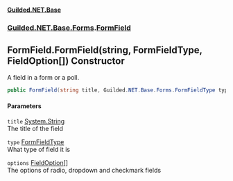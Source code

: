 #### [Guilded.NET.Base](Guilded_NET_Base.md 'Guilded.NET.Base')
### [Guilded.NET.Base.Forms](Guilded_NET_Base.md#Guilded_NET_Base_Forms 'Guilded.NET.Base.Forms').[FormField](FormField.md 'Guilded.NET.Base.Forms.FormField')
## FormField.FormField(string, FormFieldType, FieldOption[]) Constructor
A field in a form or a poll.  
```csharp
public FormField(string title, Guilded.NET.Base.Forms.FormFieldType type, params Guilded.NET.Base.Forms.FieldOption[] options);
```
#### Parameters
<a name='Guilded_NET_Base_Forms_FormField_FormField(string_Guilded_NET_Base_Forms_FormFieldType_Guilded_NET_Base_Forms_FieldOption__)_title'></a>
`title` [System.String](https://docs.microsoft.com/en-us/dotnet/api/System.String 'System.String')  
The title of the field
  
<a name='Guilded_NET_Base_Forms_FormField_FormField(string_Guilded_NET_Base_Forms_FormFieldType_Guilded_NET_Base_Forms_FieldOption__)_type'></a>
`type` [FormFieldType](FormFieldType.md 'Guilded.NET.Base.Forms.FormFieldType')  
What type of field it is
  
<a name='Guilded_NET_Base_Forms_FormField_FormField(string_Guilded_NET_Base_Forms_FormFieldType_Guilded_NET_Base_Forms_FieldOption__)_options'></a>
`options` [FieldOption](FieldOption.md 'Guilded.NET.Base.Forms.FieldOption')[[]](https://docs.microsoft.com/en-us/dotnet/api/System.Array 'System.Array')  
The options of radio, dropdown and checkmark fields
  
